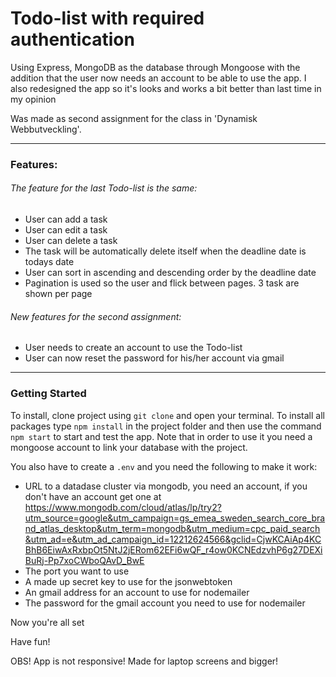 # Todo-list with required authentication 
Using Express, MongoDB as the database through Mongoose with the addition that the user now needs an account to be able to use the app.
I also redesigned the app so it's looks and works a bit better than last time in my opinion

Was made as second assignment for the class in 'Dynamisk Webbutveckling'.

-----------------

### Features:

###### The feature for the last Todo-list is the same:

- User can add a task
- User can edit a task
- User can delete a task
- The task will be automatically delete itself when the deadline date is todays date
- User can sort in ascending and descending order by the deadline date
- Pagination is used so the user and flick between pages. 3 task are shown per page

###### New features for the second assignment:

- User needs to create an account to use the Todo-list 
- User can now reset the password for his/her account via gmail

-----------------

### Getting Started

To install, clone project using `git clone` and open your terminal. To install all packages type `npm install` in the project folder and then use the command `npm start` to start and test the app.
Note that in order to use it you need a mongoose account to link your database with the project. 

You also have to create a `.env` and you need the following to make it work:
- URL to a datadase cluster via mongodb, you need an account, if you don't have an account get one at https://www.mongodb.com/cloud/atlas/lp/try2?utm_source=google&utm_campaign=gs_emea_sweden_search_core_brand_atlas_desktop&utm_term=mongodb&utm_medium=cpc_paid_search&utm_ad=e&utm_ad_campaign_id=12212624566&gclid=CjwKCAiAp4KCBhB6EiwAxRxbpOt5NtJ2jERom62EFi6wQF_r4ow0KCNEdzvhP6g27DEXiBuRj-Pp7xoCWboQAvD_BwE
- The port you want to use 
- A made up secret key to use for the jsonwebtoken
- An gmail address for an account to use for nodemailer
- The password for the gmail account you need to use for nodemailer

Now you're all set

Have fun!

OBS! App is not responsive! Made for laptop screens and bigger!